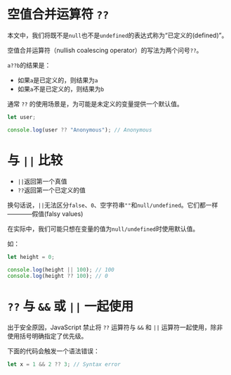 # 空值合并运算符 `??`

本文中，我们将既不是`null`也不是`undefined`的表达式称为“已定义的(defined)”。

空值合并运算符（nullish coalescing operator）的写法为两个问号`??`。

`a??b`的结果是：
- 如果`a`是已定义的，则结果为`a`
- 如果`a`不是已定义的，则结果为`b`

通常 `??` 的使用场景是，为可能是未定义的变量提供一个默认值。

```js
let user;

console.log(user ?? "Anonymous"); // Anonymous
```

# 与 `||` 比较

- `||`返回第一个真值
- `??`返回第一个已定义的值

换句话说，`||`无法区分`false`、`0`、空字符串`""`和`null/undefined`。它们都一样————假值(falsy values)

在实际中，我们可能只想在变量的值为`null/undefined`时使用默认值。

如：
```js
let height = 0;

console.log(height || 100); // 100
console.log(height ?? 100); // 0
```

# `??` 与 `&&` 或 `||` 一起使用

出于安全原因，JavaScript 禁止将 `??` 运算符与 `&&` 和 `||` 运算符一起使用，除非使用括号明确指定了优先级。

下面的代码会触发一个语法错误：

```js
let x = 1 && 2 ?? 3; // Syntax error
```